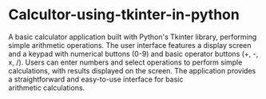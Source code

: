 # Calcultor-using-tkinter-in-python
A basic calculator application built with Python's Tkinter library, performing simple arithmetic operations. The user interface features a display screen and a keypad with numerical buttons (0-9) and basic operator buttons (+, -, x, /). Users can enter numbers and select operations to perform simple calculations, with results displayed on the screen. The application provides a straightforward and easy-to-use interface for basic arithmetic calculations.
